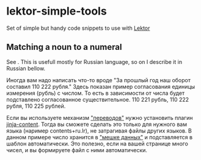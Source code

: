 # lektor-simple-tools
Set of simple but handy code snippets to use with [Lektor](https://www.getlektor.com/)

## Matching a noun to a numeral
See . This is usefull mostly for Russian language, so on I describe it in Russian bellow.

Иногда вам надо написать что-то вроде "За прошлый год наш оборот составил 110 222 рубля." Здесь показан пример согласования единицы измерения (рубль) с числом. То есть в зависимости от числа будет подставлено согласованное существительное. 110 221 рубль, 110 222 рубля, 110 225 рублей. 

Если вы используете механизм ["переводов"](https://www.getlektor.com/docs/content/alts/) нужно установить плагин [jinja-content](https://www.getlektor.com/plugins/lektor-jinja-content/). Тогда вы сможете сделать это только для нужного вам языка (наример contents+ru.lr), не затрагивая файлы других языков. 
В данном примере число хранится в ["мешке данных"](https://www.getlektor.com/docs/content/databags/) и подставляется в шаблон автоматически. Это полезно, если на вашей странице много чисел, и вы формируете файл с ними автоматически.
